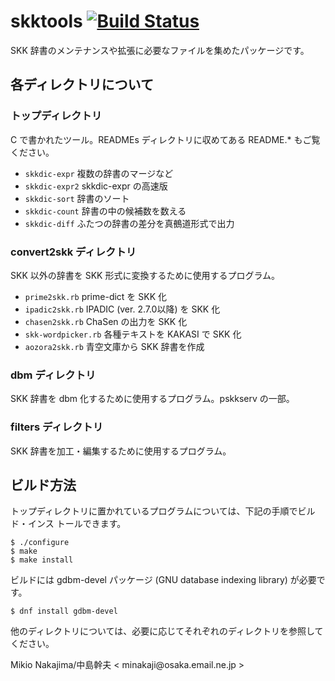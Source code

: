 skktools [![Build Status](https://travis-ci.org/skk-dev/skktools.svg)](https://travis-ci.org/skk-dev/skktools)
=====

SKK 辞書のメンテナンスや拡張に必要なファイルを集めたパッケージです。

## 各ディレクトリについて

### トップディレクトリ

C で書かれたツール。READMEs ディレクトリに収めてある README.* もご覧ください。

* `skkdic-expr` 複数の辞書のマージなど
* `skkdic-expr2` skkdic-expr の高速版
* `skkdic-sort` 辞書のソート
* `skkdic-count` 辞書の中の候補数を数える
* `skkdic-diff` ふたつの辞書の差分を真鵺道形式で出力

### convert2skk ディレクトリ

SKK 以外の辞書を SKK 形式に変換するために使用するプログラム。

* `prime2skk.rb` prime-dict を SKK 化
* `ipadic2skk.rb` IPADIC (ver. 2.7.0以降) を SKK 化
* `chasen2skk.rb` ChaSen の出力を SKK 化
* `skk-wordpicker.rb` 各種テキストを KAKASI で SKK 化
* `aozora2skk.rb` 青空文庫から SKK 辞書を作成

### dbm ディレクトリ

SKK 辞書を dbm 化するために使用するプログラム。pskkserv の一部。

### filters ディレクトリ

SKK 辞書を加工・編集するために使用するプログラム。

## ビルド方法

トップディレクトリに置かれているプログラムについては、下記の手順でビルド・インス
トールできます。

```
$ ./configure
$ make
$ make install
```

ビルドには gdbm-devel パッケージ (GNU database indexing library) が必要です。

```
$ dnf install gdbm-devel
```

他のディレクトリについては、必要に応じてそれぞれのディレクトリを参照してください。

Mikio Nakajima/中島幹夫 < minakaji<span></span>@osaka.email.ne.jp >
